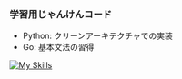 ### 学習用じゃんけんコード

- Python: クリーンアーキテクチャでの実装
- Go: 基本文法の習得

[![My Skills](https://skillicons.dev/icons?i=python,go)](https://skillicons.dev)
